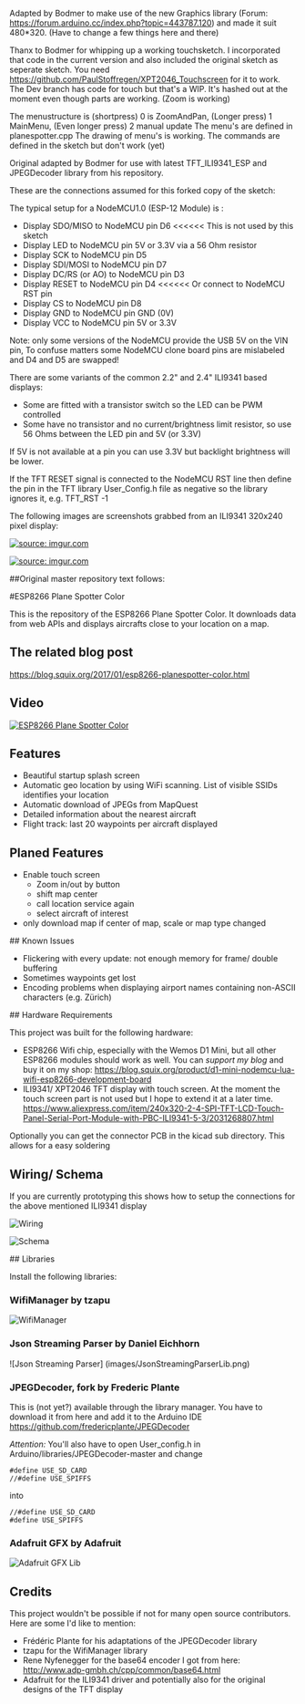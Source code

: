 

Adapted by Bodmer to make use of the new Graphics library 
(Forum: https://forum.arduino.cc/index.php?topic=443787.120) and made it suit 480*320. (Have to change a few things here and there)

Thanx to Bodmer for whipping up a working touchsketch. I incorporated that code in the current version and also included the original sketch as seperate sketch. You need https://github.com/PaulStoffregen/XPT2046_Touchscreen for it to work.
The Dev branch has code for touch but that's a WIP. It's hashed out at the moment even though parts are working. (Zoom is working)   

The menustructure is (shortpress) 0 is ZoomAndPan, (Longer press) 1 MainMenu, (Even longer press) 2 manual update 
The menu's are defined in planespotter.cpp
The drawing of menu's is working.
The commands are defined in the sketch but don't work (yet)


Original adapted by Bodmer for use with latest TFT_ILI9341_ESP and JPEGDecoder library from his repository.

These are the connections assumed for this forked copy of the sketch:

  The typical setup for a NodeMCU1.0 (ESP-12 Module) is :
  
  * Display SDO/MISO      to NodeMCU pin D6 <<<<<< This is not used by this sketch
  * Display LED           to NodeMCU pin  5V or 3.3V via a 56 Ohm resistor
  * Display SCK           to NodeMCU pin D5
  * Display SDI/MOSI      to NodeMCU pin D7
  * Display DC/RS (or AO) to NodeMCU pin D3
  * Display RESET         to NodeMCU pin D4 <<<<<< Or connect to NodeMCU RST pin
  * Display CS            to NodeMCU pin D8
  * Display GND           to NodeMCU pin GND (0V)
  * Display VCC           to NodeMCU pin 5V or 3.3V
  
Note: only some versions of the NodeMCU provide the USB 5V on the VIN pin, To confuse
matters some NodeMCU clone board pins are mislabeled and D4 and D5 are swapped!

There are some variants of the common 2.2" and 2.4" ILI9341 based displays:

  * Some are fitted with a transistor switch so the LED can be PWM controlled
  * Some have no transistor and no current/brightness limit resistor, so use 56 Ohms
  between the LED pin and 5V (or 3.3V)

If 5V is not available at a pin you can use 3.3V but backlight brightness
will be lower.
  
If the TFT RESET signal is connected to the NodeMCU RST line then define the pin
in the TFT library User_Config.h file as negative so the library ignores it,
e.g. TFT_RST -1

The following images are screenshots grabbed from an ILI9341 320x240 pixel display:

<a href="http://imgur.com/tAfLJSf"><img src="http://i.imgur.com/tAfLJSf.png" title="source: imgur.com" /></a>

<a href="http://imgur.com/Kh3NMid"><img src="http://i.imgur.com/Kh3NMid.png" title="source: imgur.com" /></a>



##Original master repository text follows:

#ESP8266 Plane Spotter Color

This is the repository of the ESP8266 Plane Spotter Color. It downloads data from web APIs and displays aircrafts close
to your location on a map.



## The related blog post
https://blog.squix.org/2017/01/esp8266-planespotter-color.html

## Video
[![ESP8266 Plane Spotter Color](http://img.youtube.com/vi/4pTkoMsl1H4/0.jpg)](http://www.youtube.com/watch?v=4pTkoMsl1H4 "Plane Spotter Color")

## Features
* Beautiful startup splash screen
* Automatic geo location by using WiFi scanning. List of visible SSIDs identifies your location
* Automatic download of JPEGs from MapQuest
* Detailed information about the nearest aircraft
* Flight track: last 20 waypoints per aircraft displayed

## Planed Features
* Enable touch screen
  * Zoom in/out by button
  * shift map center
  * call location service again
  * select aircraft of interest
* only download map if center of map, scale or map type changed

## Known Issues
* Flickering with every update: not enough memory for frame/ double buffering
* Sometimes waypoints get lost
* Encoding problems when displaying airport names containing non-ASCII characters (e.g. Zürich)


## Hardware Requirements

This project was built for the following hardware:
* ESP8266 Wifi chip, especially with the Wemos D1 Mini, but all other ESP8266 modules should work as well. You can *support my blog* and buy it on my shop: https://blog.squix.org/product/d1-mini-nodemcu-lua-wifi-esp8266-development-board
* ILI9341/ XPT2046 TFT display with touch screen. At the moment the touch screen part is not used but I hope to extend it at a later time.
https://www.aliexpress.com/item/240x320-2-4-SPI-TFT-LCD-Touch-Panel-Serial-Port-Module-with-PBC-ILI9341-5-3/2031268807.html

Optionally you can get the connector PCB in the kicad sub directory. This allows for a easy soldering

## Wiring/ Schema

If you are currently prototyping this shows how to setup the connections for the above mentioned ILI9341 display

![Wiring](images/PlaneSpotterWiring.png)

![Schema](images/PlaneSpotterSchema.png)


## Libraries

Install the following libraries:

### WifiManager by tzapu

![WifiManager](images/WifiManagerLib.png)

### Json Streaming Parser by Daniel Eichhorn

![Json Streaming Parser] (images/JsonStreamingParserLib.png)

### JPEGDecoder, fork by Frederic Plante

This is (not yet?) available through the library manager. You have to download it from here and add it to the Arduino IDE
https://github.com/fredericplante/JPEGDecoder

*Attention:* You'll also have to open User_config.h in Arduino/libraries/JPEGDecoder-master and change
```
#define USE_SD_CARD
//#define USE_SPIFFS
```
into
```
//#define USE_SD_CARD
#define USE_SPIFFS
```
### Adafruit GFX by Adafruit

![Adafruit GFX Lib](images/AdafruitGFXLib.png)

## Credits

This project wouldn't be possible if not for many open source contributors. Here are some I'd like to mention:
* Frédéric Plante for his adaptations of the JPEGDecoder library
* tzapu for the WifiManager library
* Rene Nyfenegger for the base64 encoder I got from here: http://www.adp-gmbh.ch/cpp/common/base64.html
* Adafruit for the ILI9341 driver and potentially also for the original designs of the TFT display
